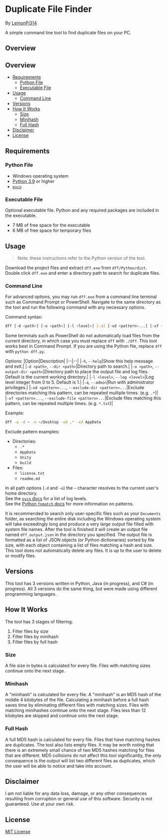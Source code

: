 # Duplicate File Finder
By [LemonPi314](https://github.com/LemonPi314)

A simple command line tool to find duplicate files on your PC.
## Overview
## Overview
- [Requirements](#requirements)
    - [Python File](#python-file)
    - [Executable File](#executable-file)
- [Usage](#usage)
    - [Command Line](#command-line)
- [Versions](#versions)
- [How It Works](#how-it-works)
    - [Size](#size)
    - [Minihash](#minihash)
    - [Full Hash](#full-hash)
- [Disclaimer](#disclaimer)
- [License](#license)
## Requirements
### Python File
- Windows operating system
- [Python 3.9](https://www.python.org/downloads/) or higher
- [`pyco`](https://test.pypi.org/project/pyco)
### Executable File
Optional executable file. Python and any required packages are included in the executable.
- 7 MB of free space for the executable
- 6 MB of free space for temporary files
## Usage
> Note: these instructions refer to the Python version of the tool.

Download the project files and extract `dff.exe` from `dff/Python/dist`. Double click `dff.exe` and enter a directory path to search for duplicate files.
### Command Line
For advanced options, you may run `dff.exe` from a command line terminal such as Command Prompt or PowerShell. Navigate to the same directory as the tool and run the following command with any necessary options.

Command syntax:
```bash
dff [-d <path>] [-o <path>] [-l <level>] [-a] [-xd <pattern>...] [-xf <pattern>...]
```
Some terminals such as PowerShell do not automatically load files from the current directory, in which case you must replace `dff` with `./dff`. This tool works best in Command Prompt. If you are using the Python file, replace `dff` with `python dff.py`.

Options:
|Option|Description|
|--|--|
|`-h`, `--help`|Show this help message and exit.|
|`-d <path>`, `--dir <path>`|Directory path to search.|
|`-o <path>`, `--output-dir <path>`|Directory path to place the output file and log files. Default is the current working directory.|
|`-l <level>`, `--log <level>`|Log level integer from 0 to 5. Default is 1.|
|`-a`, `--admin`|Run with administrator privileges.|
|`-xd <pattern>...`, `--exclude-dir <pattern>...`|Exclude directories matching this pattern, can be repeated multiple times. (e.g. `.*`)|
|`-xf <pattern>...`, `--exclude-file <pattern>...`|Exclude files matching this pattern, can be repeated multiple times. (e.g. `*.txt`)|

Example:
```bash
dff -a -d ~ -o ~/Desktop -xd .* -xd AppData
```
Exclude pattern examples:
- Directories:
    - `.*`
    - `AppData`
    - `Unity`
    - `build`
- Files:
    - `license.txt`
    - `readme.md`
    

In all path options (`-d` and `-o`) the `~` character resolves to the current user's home directory.  
See the [`pyco` docs](https://duplexes.me/pyco/#/logging?id=log-levels) for a list of log levels.  
See the [Python `fnmatch` docs](https://docs.python.org/3/library/fnmatch.html) for more information on patterns.

It is recommended to search only user-specific files such as your `Documents` folder, as searching the entire disk including the Windows operating system will take exceedingly long and produce a very large output file filled with system file names. After the tool is finished it will create an output file named `dff_output.json` in the directory you specified. The output file is formatted as a list of JSON objects (or Python dictionaries) sorted by file size, with each object containing a list of files matching a hash and size. This tool does not automatically delete any files. It is up to the user to delete or modify files.
## Versions
This tool has 3 versions written in Python, Java (in progress), and C# (in progress). All 3 versions do the same thing, but were made using different programming languages.
## How It Works
The tool has 3 stages of filtering:  
1. Filter files by size
2. Filter files by minihash
3. Filter files by full hash
### Size
A file size in bytes is calculated for every file. Files with matching sizes continue onto the next stage.
### Minihash
A "minihash" is calculated for every file. A "minihash" is an MD5 hash of the middle 4 kilobytes of the file. Calculating a minihash before a full hash saves time by eliminating different files with matching sizes. Files with matching minihashes continue onto the next stage. Files less than 12 kilobytes are skipped and continue onto the next stage.
### Full Hash
A full MD5 hash is calculated for every file. Files that have matching hashes are duplicates. The tool also lists empty files. It may be worth noting that there is an extremely small chance of two MD5 hashes matching for files that are different. MD5 collisions do not affect this tool significantly, the only consequence is the output will list two different files as duplicates, which the user will be able to notice and take into account.
## Disclaimer
I am not liable for any data loss, damage, or any other consequences resulting from corruption or general use of this software. Security is not guaranteed. Use at your own risk.
## License
[MIT License](https://choosealicense.com/licenses/mit/)